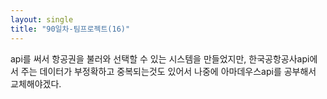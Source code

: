 ```yaml
---
layout: single
title: "90일차-팀프로젝트(16)"
---
```


api를 써서 항공권을 불러와 선택할 수 있는 시스템을 만들었지만, 한국공항공사api에서 주는 데이터가 부정확하고 중복되는것도 있어서 나중에 아마데우스api를 공부해서 교체해야겠다.